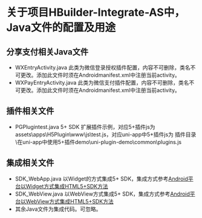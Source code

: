 # 关于项目HBuilder-Integrate-AS中，Java文件的配置及用途

## 分享支付相关Java文件
* WXEntryActivity.java 此类为微信登录授权插件配置，内容不可删除，类名不可更改。添加此文件时须在Androidmanifest.xml中注册当前activity。
* WXPayEntryActivity.java 此类为微信支付插件配置，内容不可删除，类名不可更改。添加此文件时须在Androidmanifest.xml中注册当前activity。

## 插件相关文件
* PGPlugintest.java 5+ SDK 扩展插件示例，对应5+插件js为assets\apps\H5Plugin\www\js\test.js，对应uni-app中5+插件js为 插件目录\在uni-app中使用5+插件demo\uni-plugin-demo\common\plugins.js

## 集成相关文件
* SDK_WebApp.java 以Widget的方式集成5+ SDK，集成方式参考[Android平台以Widget方式集成HTML5+SDK方法](http://ask.dcloud.net.cn/article/81)
* SDK_WebView.java 以WebView方式集成5+ SDK，集成方式参考[Android平台以WebView方式集成HTML5+SDK方法](http://ask.dcloud.net.cn/article/80)
* 其余Java文件为集成代码。可忽略。